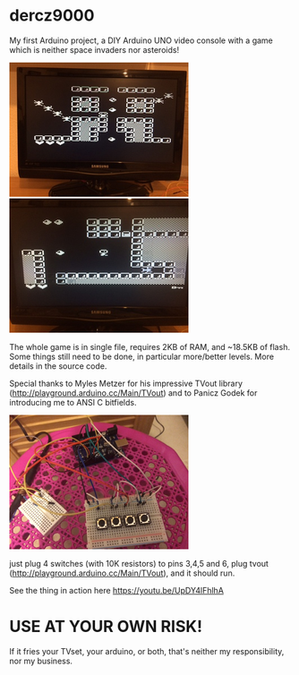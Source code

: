 # dercz9000
My first Arduino project, a DIY Arduino UNO video console with a game which is neither space invaders nor asteroids!

![a screenshot](/screenshots/s0.jpg?raw=true "screenshot 1")
![another screenshot](/screenshots/s1.jpg?raw=true "screenshot 2")

The whole game is in single file, requires 2KB of RAM, and ~18.5KB of flash.
Some things still need to be done, in particular more/better levels.
More details in the source code.

Special thanks to Myles Metzer for his impressive TVout library (http://playground.arduino.cc/Main/TVout) and to Panicz Godek for introducing me to ANSI C bitfields.

![dercz9000 console proud prototype](/screenshots/d9k-prototype.jpg?raw=true "The Prototype")

just plug 4 switches (with 10K resistors) to pins 3,4,5 and 6,
plug tvout (http://playground.arduino.cc/Main/TVout), and it should run.

See the thing in action here https://youtu.be/UpDY4lFhlhA

# USE AT YOUR OWN RISK!
If it fries your TVset, your arduino, or both, that's neither my responsibility, nor my business.
